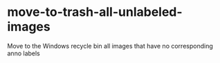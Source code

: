 # move-to-trash-all-unlabeled-images
Move to the Windows recycle bin all images that have no corresponding anno labels
